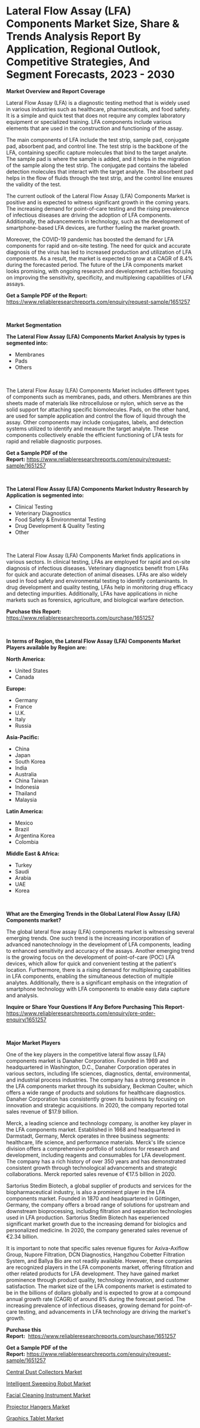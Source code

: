 <p><h1>Lateral Flow Assay (LFA) Components Market Size, Share & Trends Analysis Report By Application, Regional Outlook, Competitive Strategies, And Segment Forecasts, 2023 - 2030</h1></p><p><strong>Market Overview and Report Coverage</strong></p>
<p><p>Lateral Flow Assay (LFA) is a diagnostic testing method that is widely used in various industries such as healthcare, pharmaceuticals, and food safety. It is a simple and quick test that does not require any complex laboratory equipment or specialized training. LFA components include various elements that are used in the construction and functioning of the assay.</p><p>The main components of LFA include the test strip, sample pad, conjugate pad, absorbent pad, and control line. The test strip is the backbone of the LFA, containing specific capture molecules that bind to the target analyte. The sample pad is where the sample is added, and it helps in the migration of the sample along the test strip. The conjugate pad contains the labeled detection molecules that interact with the target analyte. The absorbent pad helps in the flow of fluids through the test strip, and the control line ensures the validity of the test.</p><p>The current outlook of the Lateral Flow Assay (LFA) Components Market is positive and is expected to witness significant growth in the coming years. The increasing demand for point-of-care testing and the rising prevalence of infectious diseases are driving the adoption of LFA components. Additionally, the advancements in technology, such as the development of smartphone-based LFA devices, are further fueling the market growth.</p><p>Moreover, the COVID-19 pandemic has boosted the demand for LFA components for rapid and on-site testing. The need for quick and accurate diagnosis of the virus has led to increased production and utilization of LFA components. As a result, the market is expected to grow at a CAGR of 8.4% during the forecasted period. The future of the LFA components market looks promising, with ongoing research and development activities focusing on improving the sensitivity, specificity, and multiplexing capabilities of LFA assays.</p></p>
<p><strong>Get a Sample PDF of the Report:</strong> <a href="https://www.reliableresearchreports.com/enquiry/request-sample/1651257">https://www.reliableresearchreports.com/enquiry/request-sample/1651257</a></p>
<p>&nbsp;</p>
<p><strong>Market Segmentation</strong></p>
<p><strong>The Lateral Flow Assay (LFA) Components Market Analysis by types is segmented into:</strong></p>
<p><ul><li>Membranes</li><li>Pads</li><li>Others</li></ul></p>
<p>&nbsp;</p>
<p><p>The Lateral Flow Assay (LFA) Components Market includes different types of components such as membranes, pads, and others. Membranes are thin sheets made of materials like nitrocellulose or nylon, which serve as the solid support for attaching specific biomolecules. Pads, on the other hand, are used for sample application and control the flow of liquid through the assay. Other components may include conjugates, labels, and detection systems utilized to identify and measure the target analyte. These components collectively enable the efficient functioning of LFA tests for rapid and reliable diagnostic purposes.</p></p>
<p><strong>Get a Sample PDF of the Report:</strong>&nbsp;<a href="https://www.reliableresearchreports.com/enquiry/request-sample/1651257">https://www.reliableresearchreports.com/enquiry/request-sample/1651257</a></p>
<p>&nbsp;</p>
<p><strong>The Lateral Flow Assay (LFA) Components Market Industry Research by Application is segmented into:</strong></p>
<p><ul><li>Clinical Testing</li><li>Veterinary Diagnostics</li><li>Food Safety & Environmental Testing</li><li>Drug Development & Quality Testing</li><li>Other</li></ul></p>
<p>&nbsp;</p>
<p><p>The Lateral Flow Assay (LFA) Components Market finds applications in various sectors. In clinical testing, LFAs are employed for rapid and on-site diagnosis of infectious diseases. Veterinary diagnostics benefit from LFAs for quick and accurate detection of animal diseases. LFAs are also widely used in food safety and environmental testing to identify contaminants. In drug development and quality testing, LFAs help in monitoring drug efficacy and detecting impurities. Additionally, LFAs have applications in niche markets such as forensics, agriculture, and biological warfare detection.</p></p>
<p><strong>Purchase this Report:</strong>&nbsp; <a href="https://www.reliableresearchreports.com/purchase/1651257">https://www.reliableresearchreports.com/purchase/1651257</a></p>
<p>&nbsp;</p>
<p><strong>In terms of Region, the Lateral Flow Assay (LFA) Components Market Players available by Region are:</strong></p>
<p>
    <p> <strong> North America: </strong>
        <ul>
            <li>United States</li>
            <li>Canada</li>
        </ul>
        </p> 
    <p> <strong> Europe: </strong>
        <ul>
            <li>Germany</li>
            <li>France</li>
            <li>U.K.</li>
            <li>Italy</li>
            <li>Russia</li>
        </ul>
        </p> 
    <p> <strong> Asia-Pacific: </strong>
        <ul>
            <li>China</li>
            <li>Japan</li>
            <li>South Korea</li>
            <li>India</li>
            <li>Australia</li>
            <li>China Taiwan</li>
            <li>Indonesia</li>
            <li>Thailand</li>
            <li>Malaysia</li>
        </ul>
        </p> 
    <p> <strong> Latin America: </strong>
        <ul>
            <li>Mexico</li>
            <li>Brazil</li>
            <li>Argentina Korea</li>
            <li>Colombia</li>
        </ul>
        </p> 
    <p> <strong> Middle East & Africa: </strong>
        <ul>
            <li>Turkey</li>
            <li>Saudi</li>
            <li>Arabia</li>
            <li>UAE</li>
            <li>Korea</li>
        </ul>
    </p>
    </p>
<p>&nbsp;</p>
<p><strong>What are the Emerging Trends in the Global Lateral Flow Assay (LFA) Components market?</strong></p>
<p><p>The global lateral flow assay (LFA) components market is witnessing several emerging trends. One such trend is the increasing incorporation of advanced nanotechnology in the development of LFA components, leading to enhanced sensitivity and accuracy of the assays. Another emerging trend is the growing focus on the development of point-of-care (POC) LFA devices, which allow for quick and convenient testing at the patient's location. Furthermore, there is a rising demand for multiplexing capabilities in LFA components, enabling the simultaneous detection of multiple analytes. Additionally, there is a significant emphasis on the integration of smartphone technology with LFA components to enable easy data capture and analysis.</p></p>
<p><strong>Inquire or Share Your Questions If Any Before Purchasing This Report</strong>- <a href="https://www.reliableresearchreports.com/enquiry/pre-order-enquiry/1651257">https://www.reliableresearchreports.com/enquiry/pre-order-enquiry/1651257</a></p>
<p>&nbsp;</p>
<p><strong>Major Market Players</strong></p>
<p><p>One of the key players in the competitive lateral flow assay (LFA) components market is Danaher Corporation. Founded in 1969 and headquartered in Washington, D.C., Danaher Corporation operates in various sectors, including life sciences, diagnostics, dental, environmental, and industrial process industries. The company has a strong presence in the LFA components market through its subsidiary, Beckman Coulter, which offers a wide range of products and solutions for healthcare diagnostics. Danaher Corporation has consistently grown its business by focusing on innovation and strategic acquisitions. In 2020, the company reported total sales revenue of $17.9 billion.</p><p>Merck, a leading science and technology company, is another key player in the LFA components market. Established in 1668 and headquartered in Darmstadt, Germany, Merck operates in three business segments: healthcare, life science, and performance materials. Merck's life science division offers a comprehensive portfolio of solutions for research and development, including reagents and consumables for LFA development. The company has a rich history of over 350 years and has demonstrated consistent growth through technological advancements and strategic collaborations. Merck reported sales revenue of €17.5 billion in 2020.</p><p>Sartorius Stedim Biotech, a global supplier of products and services for the biopharmaceutical industry, is also a prominent player in the LFA components market. Founded in 1870 and headquartered in Göttingen, Germany, the company offers a broad range of solutions for upstream and downstream bioprocessing, including filtration and separation technologies used in LFA production. Sartorius Stedim Biotech has experienced significant market growth due to the increasing demand for biologics and personalized medicine. In 2020, the company generated sales revenue of €2.34 billion.</p><p>It is important to note that specific sales revenue figures for Axiva-Axiflow Group, Nupore Filtration, DCN Diagnostics, Hangzhou Cobetter Filtration System, and Ballya Bio are not readily available. However, these companies are recognized players in the LFA components market, offering filtration and other related products for LFA development. They have gained market prominence through product quality, technology innovation, and customer satisfaction. The market size of the LFA components market is estimated to be in the billions of dollars globally and is expected to grow at a compound annual growth rate (CAGR) of around 8% during the forecast period. The increasing prevalence of infectious diseases, growing demand for point-of-care testing, and advancements in LFA technology are driving the market's growth.</p></p>
<p><strong>Purchase this Report:</strong>&nbsp;&nbsp;<a href="https://www.reliableresearchreports.com/purchase/1651257">https://www.reliableresearchreports.com/purchase/1651257</a></p>
<p></p>
<p><strong>Get a Sample PDF of the Report:</strong>&nbsp;<a href="https://www.reliableresearchreports.com/enquiry/request-sample/1651257">https://www.reliableresearchreports.com/enquiry/request-sample/1651257</a></p>
<p><p><a href="https://www.linkedin.com/pulse/central-dust-collectors-market-share-amp-new-trends-a5jic/">Central Dust Collectors Market</a></p><p><a href="https://www.linkedin.com/pulse/intelligent-sweeping-robot-market-size-growth-forecast-myx2e/">Intelligent Sweeping Robot Market</a></p><p><a href="https://medium.com/@rombilly2345/facial-cleaning-instrument-market-size-growth-forecast-2023-2030-0dc991410012">Facial Cleaning Instrument Market</a></p><p><a href="https://www.linkedin.com/pulse/projector-hangers-market-share-amp-new-trends-analysis-f5k3e/">Projector Hangers Market</a></p><p><a href="https://medium.com/@peatebilly85475/graphics-tablet-market-size-growth-forecast-2023-2030-76a743c58aaa">Graphics Tablet Market</a></p></p>